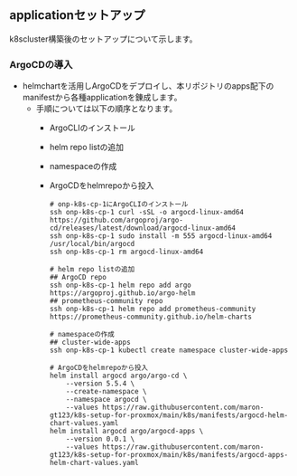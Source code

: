 ## applicationセットアップ<br>
k8scluster構築後のセットアップについて示します。<br>

### ArgoCDの導入<br>
* helmchartを活用しArgoCDをデプロイし、本リポジトリのapps配下のmanifestから各種applicationを錬成します。
  * 手順については以下の順序となります。
    * ArgoCLIのインストール
    * helm repo listの追加
    * namespaceの作成
    * ArgoCDをhelmrepoから投入
          
          # onp-k8s-cp-1にArgoCLIのインストール
          ssh onp-k8s-cp-1 curl -sSL -o argocd-linux-amd64 https://github.com/argoproj/argo-cd/releases/latest/download/argocd-linux-amd64
          ssh onp-k8s-cp-1 sudo install -m 555 argocd-linux-amd64 /usr/local/bin/argocd
          ssh onp-k8s-cp-1 rm argocd-linux-amd64
          
          # helm repo listの追加
          ## ArgoCD repo
          ssh onp-k8s-cp-1 helm repo add argo https://argoproj.github.io/argo-helm
          ## prometheus-community repo
          ssh onp-k8s-cp-1 helm repo add prometheus-community https://prometheus-community.github.io/helm-charts
          
          # namespaceの作成
          ## cluster-wide-apps
          ssh onp-k8s-cp-1 kubectl create namespace cluster-wide-apps
          
          # ArgoCDをhelmrepoから投入
          helm install argocd argo/argo-cd \
              --version 5.5.4 \
              --create-namespace \
              --namespace argocd \
              --values https://raw.githubusercontent.com/maron-gt123/k8s-setup-for-proxmox/main/k8s/manifests/argocd-helm-chart-values.yaml
          helm install argocd argo/argocd-apps \
              --version 0.0.1 \
              --values https://raw.githubusercontent.com/maron-gt123/k8s-setup-for-proxmox/main/k8s/manifests/argocd-apps-helm-chart-values.yaml

